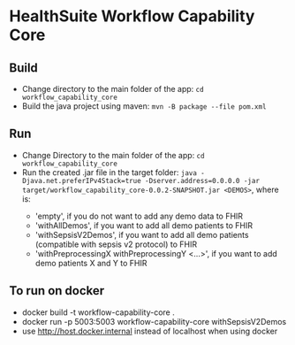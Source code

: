 # HealthSuite Workflow Capability Core

## Build
- Change directory to the main folder of the app: `cd workflow_capability_core`
- Build the java project using maven: `mvn -B package --file pom.xml`

## Run
- Change Directory to the main folder of the app: `cd workflow_capability_core`  
- Run the created .jar file in the target folder: `java -Djava.net.preferIPv4Stack=true -Dserver.address=0.0.0.0 -jar target/workflow_capability_core-0.0.2-SNAPSHOT.jar <DEMOS>`, where <DEMOS> is:
  - 'empty', if you do not want to add any demo data to FHIR  
  - 'withAllDemos', if you want to add all demo patients to FHIR  
  - 'withSepsisV2Demos', if you want to add all demo patients (compatible with sepsis v2 protocol) to FHIR  
  - 'withPreprocessingX withPreprocessingY <...>', if you want to add demo patients X and Y to FHIR 
## To run on docker
  - docker build -t workflow-capability-core .    
  - docker run -p 5003:5003 workflow-capability-core withSepsisV2Demos
  - use http://host.docker.internal instead of localhost when using docker
